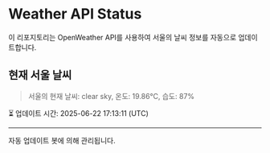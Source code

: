 
# Weather API Status

이 리포지토리는 OpenWeather API를 사용하여 서울의 날씨 정보를 자동으로 업데이트합니다.

## 현재 서울 날씨
> 서울의 현재 날씨: clear sky, 온도: 19.86°C, 습도: 87%

⏳ 업데이트 시간: 2025-06-22 17:13:11 (UTC)

---
자동 업데이트 봇에 의해 관리됩니다.
